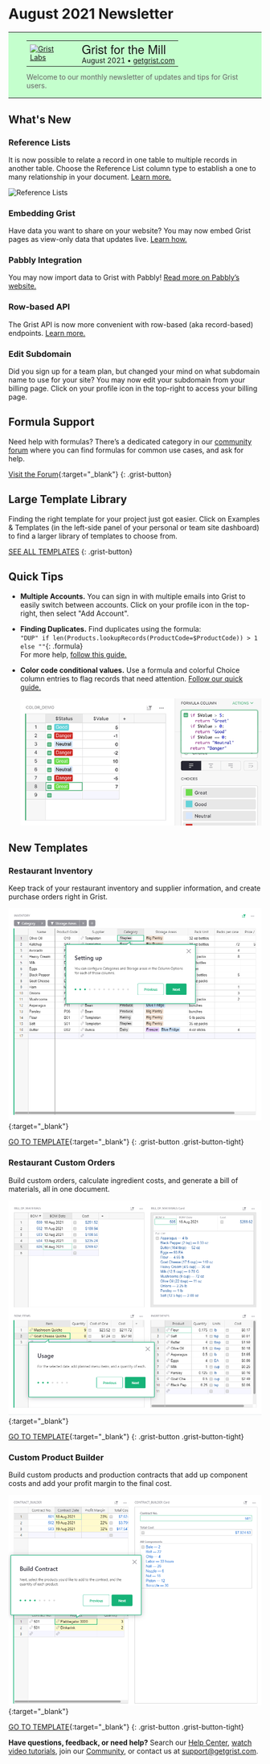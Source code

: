 # August 2021 Newsletter

<style>
  /* restore some poorly overridden defaults */
  .newsletter-header .table {
    background-color: initial;
    border: initial;
  }
  .newsletter-header .table > tbody > tr > td {
    padding: initial;
    border: initial;
    vertical-align: initial;
  }
  .newsletter-header img.header-img {
    padding: initial;
    max-width: initial;
    display: initial;
    padding: initial;
    line-height: initial;
    background-color: initial;
    border: initial;
    border-radius: initial;
    margin: initial;
  }

  /* copy newsletter styles, with a prefix for sufficient specificity */
  .newsletter-header .header {
    border: none;
    padding: 0;
    margin: 0;
  }
  .newsletter-header table > tbody > tr > td.header-image {
    width: 80px;
    padding-right: 16px;
  }
  .newsletter-header table > tbody > tr > td.header-text {
    background-color: #c4ffcd;
    padding: 16px 36px;
  }
  .newsletter-header table.header-top {
    border: none;
    padding: 0;
    margin: 0;
    width: 100%;
  }
  .header-title {
    font-family: Helvetica Neue, Helvetica, Arial, sans-serif;
    font-size: 24px;
    line-height: 28px;
  }
  .header-month {
  }
  .header-welcome {
    margin-top: 12px;
    color: #666666;
  }
</style>
<div class="newsletter-header">
<table class="header" cellpadding="0" cellspacing="0" border="0"><tr>
  <td class="header-text">
    <table class="header-top"><tr>
      <td class="header-image">
        <a href="https://www.getgrist.com">
          <img class="header-img" src="/images/newsletters/grist-labs.png" width="80" height="80" alt="Grist Labs" border="0">
        </a>
      </td>
      <td class="header-top-text">
        <div class="header-title">Grist for the Mill</div>
        <div class="header-month">August 2021
          &#8226; <a href="https://www.getgrist.com/">getgrist.com</a></div>
      </td>
    </tr></table>
    <div class="header-welcome">
      Welcome to our monthly newsletter of updates and tips for Grist users.
    </div>
  </td>
</tr></table>
</div>

## What's New

### Reference Lists

It is now possible to relate a record in one table to multiple records in another table. Choose
the Reference List column type to establish a one to many relationship in your document. [Learn
more.](../en/col-refs.md#creating-a-new-reference-list-column)

![Reference Lists](../images/newsletters/2021-08/reference-lists.gif)

### Embedding Grist

Have data you want to share on your website? You may now embed Grist pages as view-only data that
updates live. [Learn how.](../en/embedding.md)

### Pabbly Integration

You may now import data to Grist with Pabbly! [Read more on Pabbly’s website.](https://www.pabbly.com/connect/integrations/grist/)

### Row-based API

The Grist API is now more convenient with row-based (aka record-based) endpoints. [Learn more.](../en/api.md#tag/records)

### Edit Subdomain

Did you sign up for a team plan, but changed your mind on what subdomain name to use for your
site? You may now edit your subdomain from your billing page. Click on your profile icon in the
top-right to access your billing page.

## Formula Support

Need help with formulas? There’s a dedicated category in our [community
forum](https://community.getgrist.com/c/ask-for-help/formulas/) where you can find formulas for
common use cases, and ask for help.

[Visit the Forum](https://community.getgrist.com/c/ask-for-help/formulas/){:target="\_blank"}
{: .grist-button}

## Large Template Library

Finding the right template for your project just got easier. Click on
<span class="app-menu-item"><span class="grist-icon" style="--icon: var(--icon-FieldTable)"></span> Examples & Templates</span>
(in the left-side panel of your personal or team site dashboard) to find a larger library of templates
to choose from.

[SEE ALL TEMPLATES](https://docs.getgrist.com/p/templates)
{: .grist-button}

## Quick Tips

* **Multiple Accounts.** You can sign in with multiple emails into Grist to easily switch between
  accounts. Click on your profile icon in the top-right, then select "Add Account".
* **Finding Duplicates.** Find duplicates using the formula:  
  `"DUP" if len(Products.lookupRecords(ProductCode=$ProductCode)) > 1 else ""`{: .formula}  
  For more help, [follow this guide.](https://community.getgrist.com/t/ensure-unique-values-or-detect-duplicates/76)
* **Color code conditional values.** Use a formula and colorful Choice column entries to flag records that need attention.
  [Follow our quick guide.](https://community.getgrist.com/t/colour-code-table-cells/58/5)

    ![Color Coding](../images/newsletters/2021-08/color-coding.png)

## New Templates

### Restaurant Inventory

Keep track of your restaurant inventory and supplier information, and create purchase orders right in Grist.

[![Screenshot of Restaurant Inventory](../images/newsletters/2021-08/restaurant-inventory.png)](https://templates.getgrist.com/nc4N68DZ6MTe/Restaurant-Inventory){:target="\_blank"}

[GO TO TEMPLATE](https://templates.getgrist.com/nc4N68DZ6MTe/Restaurant-Inventory){:target="\_blank"}
{: .grist-button .grist-button-tight}

### Restaurant Custom Orders

Build custom orders, calculate ingredient costs, and generate a bill of materials, all in one document.

[![Screenshot of Restaurant Custom Orders](../images/newsletters/2021-08/restaurant-custom-orders.png)](https://templates.getgrist.com/e4gEm7dt4cgB/Restaurant-Custom-Orders){:target="\_blank"}

[GO TO TEMPLATE](https://templates.getgrist.com/e4gEm7dt4cgB/Restaurant-Custom-Orders){:target="\_blank"}
{: .grist-button .grist-button-tight}

### Custom Product Builder

Build custom products and production contracts that add up component costs and add your profit margin to the final cost.

[![Screenshot of Product Builder](../images/newsletters/2021-08/product-builder.png)](https://templates.getgrist.com/gZmzYoGdS6b1/Custom-Product-Builder){:target="\_blank"}

[GO TO TEMPLATE](https://templates.getgrist.com/gZmzYoGdS6b1/Custom-Product-Builder){:target="\_blank"}
{: .grist-button .grist-button-tight}


**Have questions, feedback, or need help?** Search our [Help Center](../en/index.md), [watch video
tutorials](https://www.youtube.com/channel/UCx0ioQrrC-bIrkmZ7ZULr0g/playlists), join our
[Community](https://community.getgrist.com), or contact us at <support@getgrist.com>.
